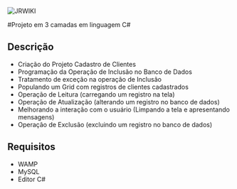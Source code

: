 ![JRWIKI](http://jrwiki.pe.hu/wp-content/uploads/2016/05/logo.png)

#Projeto em 3 camadas em linguagem C#

Descrição
---------
- Criação do Projeto Cadastro de Clientes
- Programação da Operação de Inclusão no Banco de Dados
- Tratamento de exceção na operação de Inclusão
- Populando um Grid com registros de clientes cadastrados
- Operação de Leitura (carregando um registro na tela)
- Operação de Atualização (alterando um registro no banco de dados)
- Melhorando a interação com o usuário (Limpando a tela e apresentando mensagens)
- Operação de Exclusão (excluindo um registro no banco de dados)

Requisitos
----------

- WAMP
- MySQL
- Editor C#

